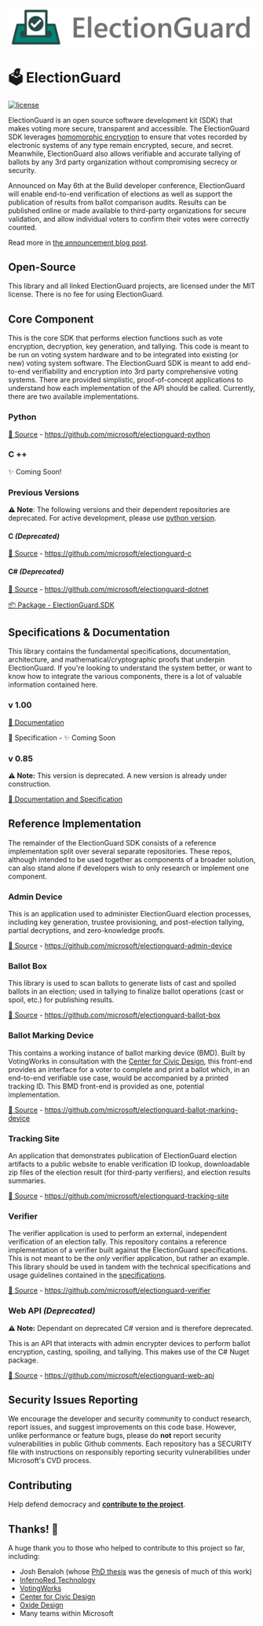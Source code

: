 ![Microsoft Defending Democracy Program: ElectionGuard](images/electionguard-banner.svg)

# 🗳 ElectionGuard

[![license](https://img.shields.io/github/license/microsoft/electionguard)](LICENSE)

ElectionGuard is an open source software development kit (SDK) that makes voting more secure, transparent and accessible. The ElectionGuard SDK leverages [homomorphic encryption](https://en.wikipedia.org/wiki/Homomorphic_encryption) to ensure that votes recorded by electronic systems of any type remain encrypted, secure, and secret. Meanwhile, ElectionGuard also allows verifiable and accurate tallying of ballots by any 3rd party organization without compromising secrecy or security. 

Announced on May 6th at the Build developer conference, ElectionGuard will enable end-to-end verification of elections as well as support the publication of results from ballot comparison audits.  Results can be published online or made available to third-party organizations for secure validation, and allow individual voters to confirm their votes were correctly counted. 
 
Read more in [the announcement blog post](https://blogs.microsoft.com/on-the-issues/?p=63211). 

## Open-Source
This library and all linked ElectionGuard projects, are licensed under the MIT license. There is no fee for using ElectionGuard.

## Core Component
This is the core SDK that performs election functions such as vote encryption, decryption, key generation, and tallying. This code is meant to be run on voting system hardware and to be integrated into existing (or new) voting system software. The ElectionGuard SDK is meant to add end-to-end verifiability and encryption into 3rd party comprehensive voting systems. There are provided simplistic, proof-of-concept applications to understand how each implementation of the API should be called. Currently, there are two available implementations.

### Python
[📁 Source](https://github.com/microsoft/electionguard-python) - https://github.com/microsoft/electionguard-python

### C ++

✨ Coming Soon!

### Previous Versions 

**⚠️ Note**: The following versions and their dependent repositories are deprecated. For active development, please use [python version](https://github.com/microsoft/electionguard-python).

#### C _(Deprecated)_

[📁 Source](https://github.com/microsoft/electionguard-c) - https://github.com/microsoft/electionguard-c

#### C# _(Deprecated)_
[📁 Source](https://github.com/microsoft/electionguard-dotnet) - https://github.com/microsoft/electionguard-dotnet

[📦 Package - ElectionGuard.SDK](https://www.nuget.org/packages/ElectionGuard.SDK)


## Specifications & Documentation
This library contains the fundamental specifications, documentation, architecture, and mathematical/cryptographic proofs that underpin ElectionGuard. If you're looking to understand the system better, or want to know how to integrate the various components, there is a lot of valuable information contained here.

### v 1.00

[📄 Documentation](https://github.com/microsoft/electionguard-python#-documentation)

📄 Specification - ✨ Coming Soon

### v 0.85 

**⚠️ Note:** This version is deprecated. A new version is already under construction.

[📄 Documentation and Specification](https://github.com/microsoft/electionguard/wiki)

## Reference Implementation
The remainder of the ElectionGuard SDK consists of a reference implementation split over several separate repositories. These repos, although intended to be used together as components of a broader solution, can also stand alone if developers wish to only research or implement one component.

### Admin Device
This is an application used to administer ElectionGuard election processes, including key generation, trustee provisioning, and post-election tallying, partial decryptions, and zero-knowledge proofs.

[📁 Source](https://github.com/microsoft/electionguard-admin-device) - https://github.com/microsoft/electionguard-admin-device

### Ballot Box
This library is used to scan ballots to generate lists of cast and spoiled ballots in an election; used in tallying to finalize ballot operations (cast or spoil, etc.) for publishing results.

[📁 Source](https://github.com/microsoft/electionguard-ballot-box) - https://github.com/microsoft/electionguard-ballot-box


### Ballot Marking Device
This contains a working instance of ballot marking device (BMD). Built by VotingWorks in consultation with the [Center for Civic Design](https://civicdesign.org), this front-end provides an interface for a voter to complete and print a ballot which, in an end-to-end verifiable use case, would be accompanied by a printed tracking ID. This BMD front-end is provided as one, potential implementation.

[📁 Source](https://github.com/microsoft/electionguard-ballot-marking-device) - https://github.com/microsoft/electionguard-ballot-marking-device


### Tracking Site
An application that demonstrates publication of ElectionGuard election artifacts to a public website to enable verification ID lookup, downloadable zip files of the election result (for third-party verifiers), and election results summaries.

[📁 Source](https://github.com/microsoft/electionguard-tracking-site) - https://github.com/microsoft/electionguard-tracking-site

### Verifier
The verifier application is used to perform an external, independent verification of an election tally. This repository contains a reference implementation of a verifier built against the ElectionGuard specifications. This is not meant to be the *only* verifier application, but rather an example. This library should be used in tandem with the technical specifications and usage guidelines contained in the [specifications](https://github.com/microsoft/electionguard/wiki).

[📁 Source](https://github.com/microsoft/electionguard-verifier) - https://github.com/microsoft/electionguard-verifier

### Web API _(Deprecated)_
**⚠️ Note:** Dependant on deprecated C# version and is therefore deprecated.

This is an API that interacts with admin encrypter devices to perform ballot encryption, casting, spoiling, and tallying. This makes use of the C# Nuget package.

[📁 Source](https://github.com/microsoft/electionguard-web-api) - https://github.com/microsoft/electionguard-web-api


## Security Issues Reporting
We encourage the developer and security community to conduct research, report issues, and suggest improvements on this code base. However, unlike performance or feature bugs, please do **not** report security vulnerabilities in public Github comments. Each repository has a SECURITY file with instructions on responsibly reporting security vulnerabilities under Microsoft's CVD process.

 ## Contributing
Help defend democracy and **[contribute to the project][]**.

[Code of Conduct]: CODE_OF_CONDUCT.md
[Contribute to the project]: CONTRIBUTING.md

## Thanks! 🎉
A huge thank you to those who helped to contribute to this project so far, including:
* Josh Benaloh (whose [PhD thesis](https://www.microsoft.com/en-us/research/publication/verifiable-secret-ballot-elections/) was the genesis of much of this work)
* [InfernoRed Technology](https://infernored.com/)
* [VotingWorks](https://voting.works/)
* [Center for Civic Design](https://civicdesign.org/)
* [Oxide Design](https://oxidedesign.com/)
* Many teams within Microsoft
 
